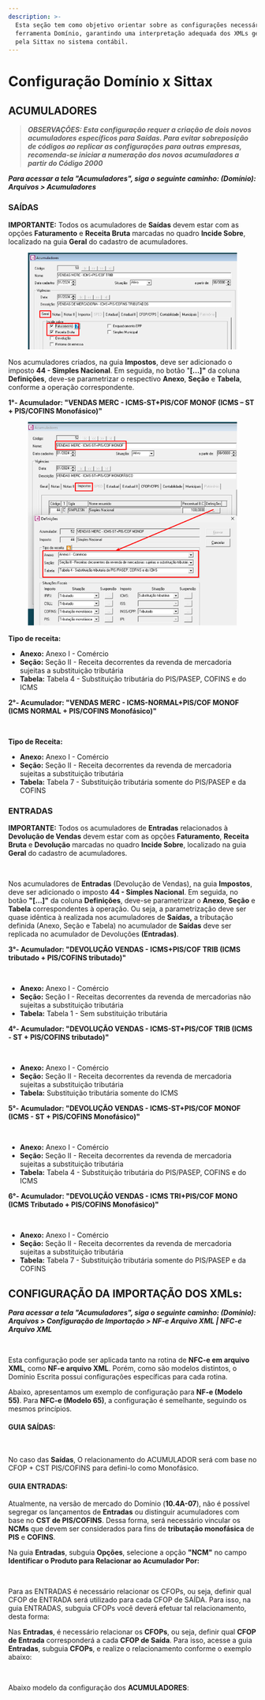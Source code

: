 ```yaml
---
description: >-
  Esta seção tem como objetivo orientar sobre as configurações necessárias na
  ferramenta Domínio, garantindo uma interpretação adequada dos XMLs gerados
  pela Sittax no sistema contábil.
---
```


# Configuração Domínio x Sittax

## ACUMULADORES <a href="#id-1-acumuladores" id="id-1-acumuladores"></a>

> _**OBSERVAÇÕES: Esta configuração requer a criação de dois novos acumuladores específicos para Saídas. Para evitar sobreposição de códigos ao replicar as configurações para outras empresas, recomenda-se iniciar a numeração dos novos acumuladores a partir do Código 2000**_

_**Para acessar a tela "Acumuladores", siga o seguinte caminho: (Domínio): Arquivos > Acumuladores**_

### SAÍDAS <a href="#saidas" id="saidas"></a>

**IMPORTANTE:** Todos os acumuladores de **Saídas** devem estar com as opções **Faturamento** e **Receita Bruta** marcadas no quadro **Incide Sobre**, localizado na guia **Geral** do cadastro de acumuladores.

<figure><img src="../../.gitbook/assets/image (17).png" alt=""><figcaption></figcaption></figure>

Nos acumuladores criados, na guia **Impostos**, deve ser adicionado o imposto **44 - Simples Nacional**. Em seguida, no botão "**\[...]"** da coluna **Definições**, deve-se parametrizar o respectivo **Anexo**, **Seção** e **Tabela**, conforme a operação correspondente.

**1°- Acumulador: "VENDAS MERC - ICMS-ST+PIS/COF MONOF (ICMS – ST + PIS/COFINS Monofásico)"**

<figure><img src="../../.gitbook/assets/image (18).png" alt=""><figcaption></figcaption></figure>

**Tipo de receita:**

* **Anexo:** Anexo I - Comércio
* **Seção:** Seção II - Receita decorrentes da revenda de mercadoria sujeitas a substituição tributária
* **Tabela:** Tabela 4 - Substituição tributária do PIS/PASEP, COFINS e do ICMS



**2°- Acumulador: "VENDAS MERC - ICMS-NORMAL+PIS/COF MONOF (ICMS NORMAL + PIS/COFINS Monofásico)"**

<figure><img src="https://edu.sittax.com.br/~gitbook/image?url=https%3A%2F%2F3029319656-files.gitbook.io%2F%7E%2Ffiles%2Fv0%2Fb%2Fgitbook-x-prod.appspot.com%2Fo%2Fspaces%252Fnpmd4zy4Id31URWUpPyI%252Fuploads%252FMVD7YAMU7yXcYEA7iBQP%252Fimage.png%3Falt%3Dmedia%26token%3D034fc6e8-db6f-413d-95cd-568a99f80c7b&#x26;width=768&#x26;dpr=4&#x26;quality=100&#x26;sign=b01edef&#x26;sv=2" alt=""><figcaption></figcaption></figure>

**Tipo de Receita:**

* **Anexo:** Anexo I - Comércio
* **Seção:** Seção II - Receita decorrentes da revenda de mercadoria sujeitas a substituição tributária
* **Tabela:** Tabela 7 - Substituição tributária somente do PIS/PASEP e da COFINS

### ENTRADAS <a href="#entradas" id="entradas"></a>

**IMPORTANTE:** Todos os acumuladores de **Entradas** relacionados à **Devolução de Vendas** devem estar com as opções **Faturamento**, **Receita Bruta** e **Devolução** marcadas no quadro **Incide Sobre**, localizado na guia **Geral** do cadastro de acumuladores.

<figure><img src="https://edu.sittax.com.br/~gitbook/image?url=https%3A%2F%2F3029319656-files.gitbook.io%2F%7E%2Ffiles%2Fv0%2Fb%2Fgitbook-x-prod.appspot.com%2Fo%2Fspaces%252Fnpmd4zy4Id31URWUpPyI%252Fuploads%252FwBZfVDvK18fSl12dozR6%252Fimage.png%3Falt%3Dmedia%26token%3D1f60564d-f0eb-4e18-a0d3-7a472ae69859&#x26;width=768&#x26;dpr=4&#x26;quality=100&#x26;sign=ab542b61&#x26;sv=2" alt=""><figcaption></figcaption></figure>

Nos acumuladores de **Entradas** (Devolução de Vendas), na guia **Impostos**, deve ser adicionado o imposto **44 - Simples Nacional**. Em seguida, no botão **"\[...]"** da coluna **Definições**, deve-se parametrizar o **Anexo**, **Seção** e **Tabela** correspondentes à operação. Ou seja, a parametrização deve ser quase idêntica à realizada nos acumuladores de **Saídas,** a tributação definida (Anexo, Seção e Tabela) no acumulador de **Saídas** deve ser replicada no acumulador de Devoluções **(Entradas)**.

**3°- Acumulador: "DEVOLUÇÃO VENDAS - ICMS+PIS/COF TRIB (ICMS tributado + PIS/COFINS tributado)"**

<figure><img src="https://edu.sittax.com.br/~gitbook/image?url=https%3A%2F%2F3029319656-files.gitbook.io%2F%7E%2Ffiles%2Fv0%2Fb%2Fgitbook-x-prod.appspot.com%2Fo%2Fspaces%252Fnpmd4zy4Id31URWUpPyI%252Fuploads%252F1wZ0YUMf8gjZaT1hmxQh%252Fimage.png%3Falt%3Dmedia%26token%3Da1a945ee-96e8-4633-bdc6-b27dc4210d9f&#x26;width=768&#x26;dpr=4&#x26;quality=100&#x26;sign=c8f727b0&#x26;sv=2" alt=""><figcaption></figcaption></figure>

* **Anexo:** Anexo I - Comércio
* **Seção:** Seção I - Receitas decorrentes da revenda de mercadorias não sujeitas a substituição tributária
* **Tabela:** Tabela 1 - Sem substituição tributária

**4°- Acumulador: "DEVOLUÇÃO VENDAS - ICMS-ST+PIS/COF TRIB (ICMS - ST + PIS/COFINS tributado)"**

<figure><img src="https://edu.sittax.com.br/~gitbook/image?url=https%3A%2F%2F3029319656-files.gitbook.io%2F%7E%2Ffiles%2Fv0%2Fb%2Fgitbook-x-prod.appspot.com%2Fo%2Fspaces%252Fnpmd4zy4Id31URWUpPyI%252Fuploads%252Frw6MrRvCakl4T73s0Te3%252Fimage.png%3Falt%3Dmedia%26token%3De0bc5bbe-d60f-4c56-8064-271b6b5660ad&#x26;width=768&#x26;dpr=4&#x26;quality=100&#x26;sign=2adb74bc&#x26;sv=2" alt=""><figcaption></figcaption></figure>

* **Anexo:** Anexo I - Comércio
* **Seção:** Seção II - Receita decorrentes da revenda de mercadoria sujeitas a substituição tributária
* **Tabela:** Substituição tributária somente do ICMS

**5°- Acumulador: "DEVOLUÇÃO VENDAS - ICMS-ST+PIS/COF MONOF (ICMS - ST + PIS/COFINS Monofásico)"**

<figure><img src="https://edu.sittax.com.br/~gitbook/image?url=https%3A%2F%2F3029319656-files.gitbook.io%2F%7E%2Ffiles%2Fv0%2Fb%2Fgitbook-x-prod.appspot.com%2Fo%2Fspaces%252Fnpmd4zy4Id31URWUpPyI%252Fuploads%252FSud0xJkFglZsdtXaDY2l%252Fimage.png%3Falt%3Dmedia%26token%3D020f9469-2245-4343-ba49-d90d2bf44efb&#x26;width=768&#x26;dpr=4&#x26;quality=100&#x26;sign=deb4a414&#x26;sv=2" alt=""><figcaption></figcaption></figure>

* **Anexo:** Anexo I - Comércio
* **Seção:** Seção II - Receita decorrentes da revenda de mercadoria sujeitas a substituição tributária
* **Tabela:** Tabela 4 - Substituição tributária do PIS/PASEP, COFINS e do ICMS

**6°- Acumulador: "DEVOLUÇÃO VENDAS - ICMS TRI+PIS/COF MONO (ICMS Tributado + PIS/COFINS Monofásico)"**

<figure><img src="https://edu.sittax.com.br/~gitbook/image?url=https%3A%2F%2F3029319656-files.gitbook.io%2F%7E%2Ffiles%2Fv0%2Fb%2Fgitbook-x-prod.appspot.com%2Fo%2Fspaces%252Fnpmd4zy4Id31URWUpPyI%252Fuploads%252FnLx6vD8O0gnkYGRTGlMc%252Fimage.png%3Falt%3Dmedia%26token%3D40c8db09-6e9f-4782-96a4-754d1376a757&#x26;width=768&#x26;dpr=4&#x26;quality=100&#x26;sign=99cea79e&#x26;sv=2" alt=""><figcaption></figcaption></figure>

* **Anexo:** Anexo I - Comércio
* **Seção:** Seção II - Receita decorrentes da revenda de mercadoria sujeitas a substituição tributária
* **Tabela:** Tabela 7 - Substituição tributária somente do PIS/PASEP e da COFINS

## CONFIGURAÇÃO DA IMPORTAÇÃO DOS XMLs: <a href="#id-2-configuracao-da-importacao-dos-xmls" id="id-2-configuracao-da-importacao-dos-xmls"></a>

_**Para acessar a tela "Acumuladores", siga o seguinte caminho: (Domínio): Arquivos > Configuração de Importação > NF-e Arquivo XML | NFC-e Arquivo XML**_

<figure><img src="https://edu.sittax.com.br/~gitbook/image?url=https%3A%2F%2F3029319656-files.gitbook.io%2F%7E%2Ffiles%2Fv0%2Fb%2Fgitbook-x-prod.appspot.com%2Fo%2Fspaces%252Fnpmd4zy4Id31URWUpPyI%252Fuploads%252FPMemTfh0ihPLmpij1QMw%252Fimage.png%3Falt%3Dmedia%26token%3D63c21523-0888-474c-a45b-325bb5e426c5&#x26;width=768&#x26;dpr=4&#x26;quality=100&#x26;sign=df539ec5&#x26;sv=2" alt=""><figcaption></figcaption></figure>

Esta configuração pode ser aplicada tanto na rotina de **NFC-e em arquivo XML**, como **NF-e arquivo XML**. Porém, como são modelos distintos, o Domínio Escrita possui configurações específicas para cada rotina.

Abaixo, apresentamos um exemplo de configuração para **NF-e (Modelo 55)**. Para **NFC-e (Modelo 65)**, a configuração é semelhante, seguindo os mesmos princípios.

#### GUIA SAÍDAS: <a href="#guia-saidas" id="guia-saidas"></a>

<figure><img src="https://edu.sittax.com.br/~gitbook/image?url=https%3A%2F%2F3029319656-files.gitbook.io%2F%7E%2Ffiles%2Fv0%2Fb%2Fgitbook-x-prod.appspot.com%2Fo%2Fspaces%252Fnpmd4zy4Id31URWUpPyI%252Fuploads%252FziT3Lc8yVBWxXz1gnPbU%252Fimage.png%3Falt%3Dmedia%26token%3D6131d6e0-2592-467b-ae10-6d0012c8189c&#x26;width=768&#x26;dpr=4&#x26;quality=100&#x26;sign=93df2b61&#x26;sv=2" alt=""><figcaption></figcaption></figure>

No caso das **Saídas**, O relacionamento do ACUMULADOR será com base no CFOP + CST PIS/COFINS para defini-lo como Monofásico.

#### GUIA ENTRADAS: <a href="#guia-entradas" id="guia-entradas"></a>

Atualmente, na versão de mercado do Domínio (**10.4A-07**), não é possível segregar os lançamentos de **Entradas** ou distinguir acumuladores com base no **CST de PIS/COFINS**. Dessa forma, será necessário vincular os **NCMs** que devem ser considerados para fins de **tributação monofásica** de **PIS** e **COFINS**.

Na guia **Entradas**, subguia **Opções**, selecione a opção **"NCM"** no campo **Identificar o Produto para Relacionar ao Acumulador Por:**

<figure><img src="https://edu.sittax.com.br/~gitbook/image?url=https%3A%2F%2F3029319656-files.gitbook.io%2F%7E%2Ffiles%2Fv0%2Fb%2Fgitbook-x-prod.appspot.com%2Fo%2Fspaces%252Fnpmd4zy4Id31URWUpPyI%252Fuploads%252FrztwDboBZs5kDI30j8B0%252Fimage.png%3Falt%3Dmedia%26token%3D9a2fa67e-72c5-4578-a028-2723493731d9&#x26;width=768&#x26;dpr=4&#x26;quality=100&#x26;sign=7cb31af8&#x26;sv=2" alt=""><figcaption></figcaption></figure>

Para as ENTRADAS é necessário relacionar os CFOPs, ou seja, definir qual CFOP de ENTRADA será utilizado para cada CFOP de SAÍDA. Para isso, na guia ENTRADAS, subguia CFOPs você deverá efetuar tal relacionamento, desta forma:

Nas **Entradas**, é necessário relacionar os **CFOPs**, ou seja, definir qual **CFOP de Entrada** corresponderá a cada **CFOP de Saída**. Para isso, acesse a guia **Entradas**, subguia **CFOPs**, e realize o relacionamento conforme o exemplo abaixo:

<figure><img src="https://edu.sittax.com.br/~gitbook/image?url=https%3A%2F%2F3029319656-files.gitbook.io%2F%7E%2Ffiles%2Fv0%2Fb%2Fgitbook-x-prod.appspot.com%2Fo%2Fspaces%252Fnpmd4zy4Id31URWUpPyI%252Fuploads%252FDxSQAaI53rggQAkVMw5D%252Fimage.png%3Falt%3Dmedia%26token%3Db85db107-68cf-4bff-a045-9b6ff65b19cb&#x26;width=768&#x26;dpr=4&#x26;quality=100&#x26;sign=6568b294&#x26;sv=2" alt=""><figcaption></figcaption></figure>

Abaixo modelo da configuração dos **ACUMULADORES**:

<figure><img src="https://edu.sittax.com.br/~gitbook/image?url=https%3A%2F%2F3029319656-files.gitbook.io%2F%7E%2Ffiles%2Fv0%2Fb%2Fgitbook-x-prod.appspot.com%2Fo%2Fspaces%252Fnpmd4zy4Id31URWUpPyI%252Fuploads%252FFMpO1FBrKVzT0Nnh0m8N%252Fimage.png%3Falt%3Dmedia%26token%3Dcf452e6a-73b6-4e27-8ebb-e0363b234638&#x26;width=768&#x26;dpr=4&#x26;quality=100&#x26;sign=e80323d1&#x26;sv=2" alt=""><figcaption></figcaption></figure>

